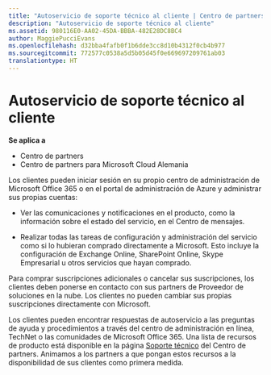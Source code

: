 ```yaml
---
title: "Autoservicio de soporte técnico al cliente | Centro de partners"
description: "Autoservicio de soporte técnico al cliente"
ms.assetid: 980116E0-AA02-45DA-BBBA-482E28DC8BC4
author: MaggiePucciEvans
ms.openlocfilehash: d32bba4fafb0f1b6dde3cc8d10b4312f0cb4b977
ms.sourcegitcommit: 772577c0538a5d5b05d45f0e669697209761ab03
translationtype: HT
---
```

# <a name="customer-self-support"></a>Autoservicio de soporte técnico al cliente

**Se aplica a**

-  Centro de partners
-  Centro de partners para Microsoft Cloud Alemania

Los clientes pueden iniciar sesión en su propio centro de administración de Microsoft Office 365 o en el portal de administración de Azure y administrar sus propias cuentas:

-   Ver las comunicaciones y notificaciones en el producto, como la información sobre el estado del servicio, en el Centro de mensajes.

-   Realizar todas las tareas de configuración y administración del servicio como si lo hubieran comprado directamente a Microsoft. Esto incluye la configuración de Exchange Online, SharePoint Online, Skype Empresarial u otros servicios que hayan comprado.

Para comprar suscripciones adicionales o cancelar sus suscripciones, los clientes deben ponerse en contacto con sus partners de Proveedor de soluciones en la nube. Los clientes no pueden cambiar sus propias suscripciones directamente con Microsoft.

Los clientes pueden encontrar respuestas de autoservicio a las preguntas de ayuda y procedimientos a través del centro de administración en línea, TechNet o las comunidades de Microsoft Office 365. Una lista de recursos de producto está disponible en la página [Soporte técnico](https://partnercenter.microsoft.com/partner/support) del Centro de partners. Animamos a los partners a que pongan estos recursos a la disponibilidad de sus clientes como primera medida.

 

 



